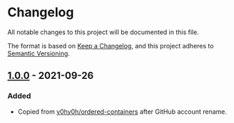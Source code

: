 # Changelog
All notable changes to this project will be documented in this file.

The format is based on [Keep a Changelog](https://keepachangelog.com/en/1.0.0/),
and this project adheres to [Semantic Versioning](https://semver.org/spec/v2.0.0.html).

## [1.0.0] - 2021-09-26
### Added
- Copied from [y0hy0h/ordered-containers](https://github.com/j-maas/ordered-containers) after GitHub account rename.

[Unreleased]: https://github.com/j-maas/ordered-containers/compare/2.0.3...HEAD
[1.0.0]: https://github.com/j-maas/ordered-containers/releases/tag/1.0.0